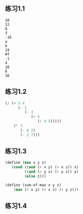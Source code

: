 ## 练习1.1
```
10
12
8
3
-16
a
b
19
#f
-1
4
16
6
16
```

## 练习1.2
```scheme
(/ (+ 5 4
      (- 2
         (- 3
            (+ 6
               (/ 4 5)))))
    (* 3
       (- 6 2)
       (- 2 7)))
```

## 练习1.3
```scheme
(define (max x y z)
   (cond ((and (> x y) (> x z)) x)
         ((and (> y x) (> y z)) y)
         (else z)))

(define (sum-of-max x y z)
    (max (+ x y) (+ x z) (+ y z)))
```

## 练习1.4
